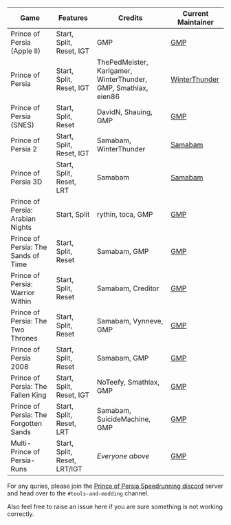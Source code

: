 Game | Features | Credits | Current Maintainer
--- | --- | --- | ---
Prince of Persia (Apple II) | Start, Split, Reset, IGT | GMP | [GMP](https://github.com/GMPranav)
Prince of Persia | Start, Split, Reset, IGT | ThePedMeister, Karlgamer, WinterThunder, GMP, Smathlax, eien86 | [WinterThunder](https://github.com/WinterThunderSpeedrun)
Prince of Persia (SNES) | Start, Split, Reset | DavidN, Shauing, GMP | [GMP](https://github.com/GMPranav)
Prince of Persia 2 | Start, Split, Reset, IGT | Samabam, WinterThunder | [Samabam](https://github.com/samabam)
Prince of Persia 3D | Start, Split, Reset, LRT | Samabam | [Samabam](https://github.com/samabam)
Prince of Persia: Arabian Nights | Start, Split | rythin, toca, GMP | [GMP](https://github.com/GMPranav)
Prince of Persia: The Sands of Time | Start, Split, Reset | Samabam, GMP | [GMP](https://github.com/GMPranav)
Prince of Persia: Warrior Within | Start, Split, Reset | Samabam, Creditor | [GMP](https://github.com/GMPranav)
Prince of Persia: The Two Thrones | Start, Split, Reset | Samabam, Vynneve, GMP | [GMP](https://github.com/GMPranav)
Prince of Persia 2008 | Start, Split, Reset | Samabam, GMP | [GMP](https://github.com/GMPranav)
Prince of Persia: The Fallen King | Start, Split, Reset, IGT | NoTeefy, Smathlax, GMP | [GMP](https://github.com/GMPranav)
Prince of Persia: The Forgotten Sands | Start, Split, Reset, LRT | Samabam, SuicideMachine, GMP | [GMP](https://github.com/GMPranav)
Multi-Prince of Persia-Runs | Start, Split, Reset, LRT/IGT | _Everyone above_ | [GMP](https://github.com/GMPranav)

For any quries, please join the [Prince of Persia Speedrunning discord](https://discordapp.com/invite/0Ss0agDWPoiSvr3E) server and head over to the `#tools-and-modding` channel.

Also feel free to raise an issue here if you are sure something is not working correctly.
